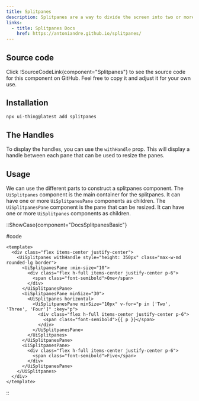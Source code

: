 ```yaml
---
title: Splitpanes
description: Splitpanes are a way to divide the screen into two or more panes that can be resized by dragging the divider between them.
links:
  - title: Splitpanes Docs
    href: https://antoniandre.github.io/splitpanes/
---
```


## Source code

Click :SourceCodeLink{component="Splitpanes"} to see the source code for this component on GitHub. Feel free to copy it and adjust it for your own use.

## Installation

```bash
npx ui-thing@latest add splitpanes
```

## The Handles

To display the handles, you can use the `withHandle` prop. This will display a handle between each pane that can be used to resize the panes.

## Usage

We can use the different parts to construct a splitpanes component. The `UiSplitpanes` component is the main container for the splitpanes. It can have one or more `UiSplitpanesPane` components as children. The `UiSplitpanesPane` component is the pane that can be resized. It can have one or more `UiSplitpanes` components as children.

::ShowCase{component="DocsSplitpanesBasic"}

#code

```vue [DocsSplitpanesBasic.vue]
<template>
  <div class="flex items-center justify-center">
    <UiSplitpanes withHandle style="height: 350px" class="max-w-md rounded-lg border">
      <UiSplitpanesPane :min-size="10">
        <div class="flex h-full items-center justify-center p-6">
          <span class="font-semibold">One</span>
        </div>
      </UiSplitpanesPane>
      <UiSplitpanesPane minSize="30">
        <UiSplitpanes horizontal>
          <UiSplitpanesPane minSize="10px" v-for="p in ['Two', 'Three', 'Four']" :key="p">
            <div class="flex h-full items-center justify-center p-6">
              <span class="font-semibold">{{ p }}</span>
            </div>
          </UiSplitpanesPane>
        </UiSplitpanes>
      </UiSplitpanesPane>
      <UiSplitpanesPane>
        <div class="flex h-full items-center justify-center p-6">
          <span class="font-semibold">Five</span>
        </div>
      </UiSplitpanesPane>
    </UiSplitpanes>
  </div>
</template>
```

::
